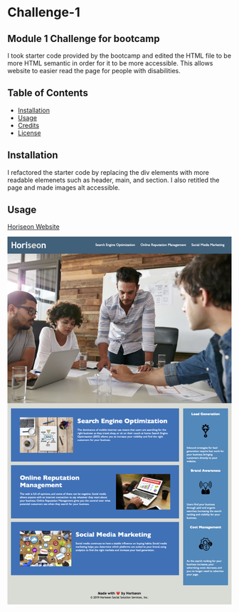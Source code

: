 # Challenge-1

## Module 1 Challenge for bootcamp

I took starter code provided by the bootcamp and edited the HTML file to be more HTML semantic in order for it to be more accessible.
This allows website to easier read the page for people with disabilities.

## Table of Contents

- [Installation](#installation)
- [Usage](#usage)
- [Credits](#credits)
- [License](#license)

## Installation

I refactored the starter code by replacing the div elements with more readable elemenets such as header, main, and section. I also retitled the page and made images alt accessible. 

## Usage
[Horiseon Website](https://akecs512.github.io/Module-Challenge-1/Develop/index.html)

![Horiseon Website](./Develop/assets/images/Horiseon%20Marketing.png)

